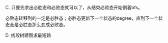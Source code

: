 C. 只要先求出必胜态和必败态就可以了，从结束必败态开始倒着bfs。

   必败态转移到的一定是必胜态；必胜态更新下一个状态的degree，直到下一个状态全是必胜态那么变成必败态。
   
D. 线段树建图求最短路
